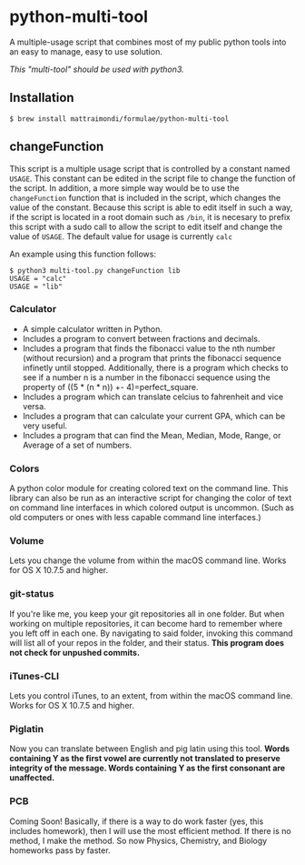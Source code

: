 # python-multi-tool
A multiple-usage script that combines most of my public python tools into an easy to manage, easy to use solution.

*This "multi-tool" should be used with python3.*

## Installation
```
$ brew install mattraimondi/formulae/python-multi-tool
```

## changeFunction
This script is a multiple usage script that is controlled by a constant named `USAGE`. This constant can be edited in the script file to change the function of the script. In addition, a more simple way would be to use the `changeFunction` function that is included in the script, which changes the value of the constant. Because this script is able to edit itself in such a way, if the script is located in a root domain such as `/bin`, it is necesary to prefix this script with a sudo call to allow the script to edit itself and change the value of `USAGE`. The default value for usage is currently `calc`

An example using this function follows:
```
$ python3 multi-tool.py changeFunction lib
USAGE = "calc"
USAGE = "lib"
```

### Calculator
* A simple calculator written in Python.
* Includes a program to convert between fractions and decimals.
* Includes a program that finds the fibonacci value to the nth number (without recursion) and a program that prints the fibonacci sequence infinetly until stopped. Additionally, there is a program which checks to see if a number n is a number in the fibonacci sequence using the property of ((5 * (n * n)) +- 4)=perfect_square.
* Includes a program which can translate celcius to fahrenheit and vice versa.
* Includes a program that can calculate your current GPA, which can be very useful.
* Includes a program that can find the Mean, Median, Mode, Range, or Average of a set of numbers.

### Colors
A python color module for creating colored text on the command line. This library can also be run as an interactive script for changing the color of text on command line interfaces in which colored output is uncommon. (Such as old computers or ones with less capable command line interfaces.)

### Volume
Lets you change the volume from within the macOS command line. Works for OS X 10.7.5 and higher.

### git-status
If you're like me, you keep your git repositories all in one folder. But when working on multiple repositories, it can become hard to remember where you left off in each one. By navigating to said folder, invoking this command will list all of your repos in the folder, and their status. **This program does not check for unpushed commits.**

### iTunes-CLI
Lets you control iTunes, to an extent, from within the macOS command line. Works for OS X 10.7.5 and higher.

### Piglatin
Now you can translate between English and pig latin using this tool. **Words containing Y as the first vowel are currently not translated to preserve integrity of the message. Words containing Y as the first consonant are unaffected.**

### PCB
Coming Soon! Basically, if there is a way to do work faster (yes, this includes homework), then I will use the most efficient method. If there is no method, I make the method. So now Physics, Chemistry, and Biology homeworks pass by faster.
